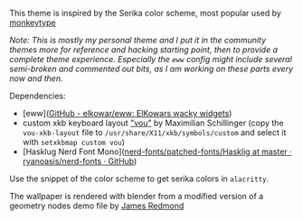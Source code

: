 This theme is inspired by the Serika color scheme, most popular used by [monkeytype](https://monkeytype.com)

*Note: This is mostly my personal theme and I put it in the community themes more for reference and hacking starting point, then to provide a complete theme experience. Especially the `eww` config might include several semi-broken and commented out bits, as I am working on these parts every now and then.*

Dependencies:

- [eww]([GitHub - elkowar/eww: ElKowars wacky widgets](https://github.com/elkowar/eww))
- custom xkb keyboard layout ["vou"](https://www.maximilian-schillinger.de/vou-layout.html) by Maximilian Schillinger
  (copy the `vou-xkb-layout` file to `/usr/share/X11/xkb/symbols/custom` and select it with `setxkbmap custom vou`)
- [Hasklug Nerd Font Mono]([nerd-fonts/patched-fonts/Hasklig at master · ryanoasis/nerd-fonts · GitHub](https://github.com/ryanoasis/nerd-fonts/tree/master/patched-fonts/Hasklig))

Use the snippet of the color scheme to get serika colors in `alacritty`.

The wallpaper is rendered with blender from a modified version of a geometry nodes demo file by [James Redmond](twitter.com/redjam_9)
